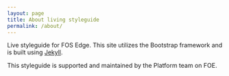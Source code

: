 ```yaml
---
layout: page
title: About living styleguide
permalink: /about/
---
```


Live styleguide for FOS Edge. This site utilizes the Bootstrap framework and is built using [Jekyll](http://www.jekyllrb.com). 

This styleguide is supported and maintained by the Platform team on FOE.